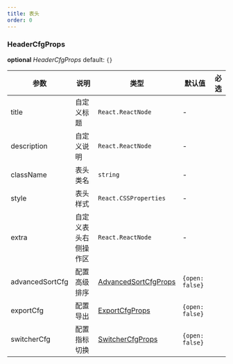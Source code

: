 ```yaml
---
title: 表头
order: 0
---
```


### HeaderCfgProps

<description> **optional**  _HeaderCfgProps_   default: `{}` </description>

| 参数            | 说明                 | 类型                   | 默认值 | 必选 |
| --------------- | ------------------ | ---------------------- | ------ | ---- |
| title           | 自定义标题           | `React.ReactNode`      | -      |      |
| description     | 自定义说明           | `React.ReactNode`               | -      |      |
| className       | 表头类名             | `string`               | -      |      |
| style           | 表头样式             | `React.CSSProperties`  | -      |      |
| extra           | 自定义表头右侧操作区   |  `React.ReactNode`         | -       |      |
| advancedSortCfg | 配置高级排序         | [AdvancedSortCfgProps](/docs/api/components/advanced-sort) | `{open: false}` |      |
| exportCfg       | 配置导出             | [ExportCfgProps](/docs/api/components/export)  | `{open: false}` |      |
| switcherCfg       | 配置指标切换             | [SwitcherCfgProps](/docs/api/components/switcher#switchercfgprops)  | `{open: false}` |      |
